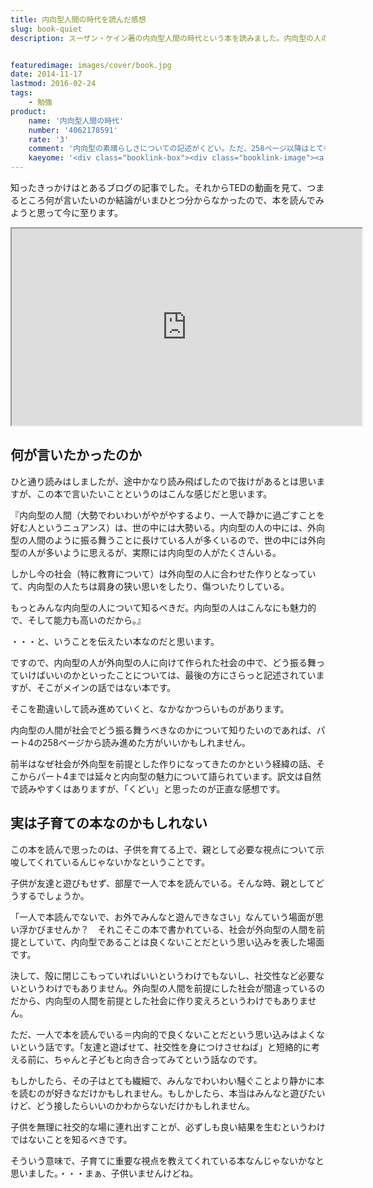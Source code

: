 ```yaml
---
title: 内向型人間の時代を読んだ感想
slug: book-quiet
description: スーザン・ケイン著の内向型人間の時代という本を読みました。内向型の人の魅力について書かれた本です。内向型の人がどのように社会で振る舞うかという視点より、子供をいかに育てていくかという視点で役に立ちそうな本です。


featuredimage: images/cover/book.jpg
date: 2014-11-17
lastmod: 2016-02-24
tags: 
    - 勉強
product:
    name: '内向型人間の時代'
    number: '4062178591'
    rate: '3'
    comment: '内向型の素晴らしさについての記述がくどい。ただ、258ページ以降はとてもためになった。'
    kaeyome: '<div class="booklink-box"><div class="booklink-image"><a href="https://www.amazon.co.jp/exec/obidos/asin/4062178591/illusionspace-22/" rel="nofollow" target="_blank"><img src="https://ecx.images-amazon.com/images/I/51Lqr4T0kcL._SL160_.jpg" style="border: none;" /></a></div><div class="booklink-info"><div class="booklink-name"><a href="https://www.amazon.co.jp/exec/obidos/asin/4062178591/illusionspace-22/" rel="nofollow" target="_blank">内向型人間の時代 社会を変える静かな人の力</a><div class="booklink-powered-date">posted with <a href="https://yomereba.com" rel="nofollow" target="_blank">ヨメレバ</a></div></div><div class="booklink-detail">スーザン・ケイン 講談社 2013-05-14    </div><div class="booklink-link2"><div class="shoplinkamazon"><a href="https://www.amazon.co.jp/exec/obidos/asin/4062178591/illusionspace-22/" rel="nofollow" target="_blank" title="アマゾン" >Amazon</a></div><div class="shoplinkkindle"><a href="https://www.amazon.co.jp/gp/search?keywords=%93%E0%8C%FC%8C%5E%90l%8A%D4%82%CC%8E%9E%91%E3%20%8E%D0%89%EF%82%F0%95%CF%82%A6%82%E9%90%C3%82%A9%82%C8%90l%82%CC%97%CD&__mk_ja_JP=%83J%83%5E%83J%83i&url=node%3D2275256051&tag=illusionspace-22" rel="nofollow" target="_blank" >Kindle</a></div><div class="shoplinkrakuten"><a href="https://hb.afl.rakuten.co.jp/hgc/11acbc01.369b1bf6.11acbc02.cabf9fe9/?pc=http%3A%2F%2Fbooks.rakuten.co.jp%2Frb%2F12279831%2F%3Fscid%3Daf_ich_link_urltxt%26m%3Dhttp%3A%2F%2Fm.rakuten.co.jp%2Fev%2Fbook%2F" rel="nofollow" target="_blank" title="楽天ブックス" >楽天ブックス</a></div>                  	  	  	  	</div></div><div class="booklink-footer"></div></div>'
---
```


知ったきっかけはとあるブログの記事でした。それからTEDの動画を見て、つまるところ何が言いたいのか結論がいまひとつ分からなかったので、本を読んでみようと思って今に至ります。

<iframe src="https://embed-ssl.ted.com/talks/susan_cain_the_power_of_introverts.html" width="560" height="315" scrolling="no" webkitAllowFullScreen mozallowfullscreen allowFullScreen></iframe>


## 何が言いたかったのか


ひと通り読みはしましたが、途中かなり読み飛ばしたので抜けがあるとは思いますが、この本で言いたいことというのはこんな感じだと思います。

『内向型の人間（大勢でわいわいがやがやするより、一人で静かに過ごすことを好む人というニュアンス）は、世の中には大勢いる。内向型の人の中には、外向型の人間のように振る舞うことに長けている人が多くいるので、世の中には外向型の人が多いように思えるが、実際には内向型の人がたくさんいる。

しかし今の社会（特に教育について）は外向型の人に合わせた作りとなっていて、内向型の人たちは肩身の狭い思いをしたり、傷ついたりしている。

もっとみんな内向型の人について知るべきだ。内向型の人はこんなにも魅力的で、そして能力も高いのだから。』

・・・と、いうことを伝えたい本なのだと思います。

ですので、内向型の人が外向型の人に向けて作られた社会の中で、どう振る舞っていけばいいのかといったことについては、最後の方にさらっと記述されていますが、そこがメインの話ではない本です。

そこを勘違いして読み進めていくと、なかなかつらいものがあります。

内向型の人間が社会でどう振る舞うべきなのかについて知りたいのであれば、パート4の258ページから読み進めた方がいいかもしれません。

前半はなぜ社会が外向型を前提とした作りになってきたのかという経緯の話、そこからパート4までは延々と内向型の魅力について語られています。訳文は自然で読みやすくはありますが、「くどい」と思ったのが正直な感想です。


## 実は子育ての本なのかもしれない


この本を読んで思ったのは、子供を育てる上で、親として必要な視点について示唆してくれているんじゃないかなということです。

子供が友達と遊びもせず、部屋で一人で本を読んでいる。そんな時、親としてどうするでしょうか。

「一人で本読んでないで、お外でみんなと遊んできなさい」なんていう場面が思い浮かびませんか？　それこそこの本で書かれている、社会が外向型の人間を前提としていて、内向型であることは良くないことだという思い込みを表した場面です。

決して、殻に閉じこもっていればいいというわけでもないし、社交性など必要ないというわけでもありません。外向型の人間を前提にした社会が間違っているのだから、内向型の人間を前提とした社会に作り変えろというわけでもありません。

ただ、一人で本を読んでいる＝内向的で良くないことだという思い込みはよくないという話です。「友達と遊ばせて、社交性を身につけさせねば」と短絡的に考える前に、ちゃんと子どもと向き合ってみてという話なのです。

もしかしたら、その子はとても繊細で、みんなでわいわい騒ぐことより静かに本を読むのが好きなだけかもしれません。もしかしたら、本当はみんなと遊びたいけど、どう接したらいいのかわからないだけかもしれません。

子供を無理に社交的な場に連れ出すことが、必ずしも良い結果を生むというわけではないことを知るべきです。

そういう意味で、子育てに重要な視点を教えてくれている本なんじゃないかなと思いました。・・・まぁ、子供いませんけどね。


  